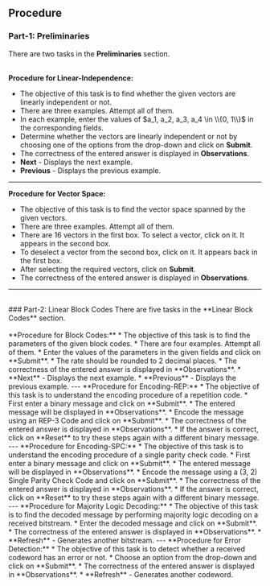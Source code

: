 ## Procedure

### Part-1: Preliminaries
There are two tasks in the **Preliminaries** section.
<br>
<br>

**Procedure for Linear-Independence:**
* The objective of this task is to find whether the given vectors are linearly independent or not.
* There are three examples. Attempt all of them. 
* In each example, enter the values of $a_1, a_2, a_3, a_4 \in \\{0, 1\\}$ in the corresponding fields.
* Determine whether the vectors are linearly independent or not by choosing one of the options from the drop-down and click on **Submit**.
* The correctness of the entered answer is displayed in **Observations**.
* **Next** - Displays the next example.
* **Previous** - Displays the previous example.
---
**Procedure for Vector Space:**
* The objective of this task is to find the vector space spanned by the given vectors.
* There are three examples. Attempt all of them. 
* There are 16 vectors in the first box. To select a vector, click on it. It appears	in the second box.
* To deselect a vector from the second box, click on it. It appears back in the first	box.
* After selecting the required vectors, click on **Submit**.
* The correctness of the entered answer is displayed in **Observations**.
---

<br>
### Part-2: Linear Block Codes
There are five tasks in the **Linear Block Codes** section.
<br>
<br>
**Procedure for Block Codes:**
* The objective of this task is to find the parameters of the given block codes.
* There are four examples. Attempt all of them.
* Enter the values of the parameters in the given fields and click on **Submit**.
* The rate should be rounded to 2 decimal places.
* The correctness of the entered answer is displayed in **Observations**.
* **Next** - Displays the next example.
* **Previous** - Displays the previous example.
---
**Procedure for Encoding-REP:**
* The objective of this task is to understand the encoding procedure of a repetition code.
* First enter a binary message and click on **Submit**.
* The entered message will be displayed in **Observations**.
* Encode the message using an REP-3 Code and click on **Submit**.
* The correctness of the entered answer is displayed in **Observations**.
* If the answer is correct, click on **Reset** to try these steps again with a different binary message. 
---
**Procedure for Encoding-SPC:**
* The objective of this task is to understand the encoding procedure of a single parity check code.
* First enter a binary message and click on **Submit**.
* The entered message will be displayed in **Observations**.
* Encode the message using a (3, 2) Single Parity Check Code and click on **Submit**.
* The correctness of the entered answer is displayed in **Observations**.
* If the answer is correct, click on **Reset** to try these steps again with a different binary message. 
---
**Procedure for Majority Logic Decoding:**
* The objective of this task is to find the decoded message by performing majority logic decoding on a received bitstream.
*   Enter the decoded message and click on **Submit**.
*   The correctness of the entered answer is displayed in **Observations**.
*   **Refresh** - Generates another bitstream.
---
**Procedure for Error Detection:**
* The objective of this task is to detect whether a received codeword has an error or not.
* Choose an option from the drop-down and click on **Submit**.
* The correctness of the entered answer is displayed in **Observations**.
*  **Refresh** - Generates another codeword.

